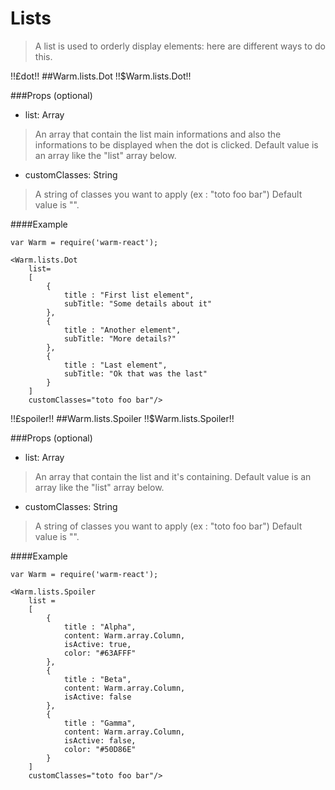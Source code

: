 # Lists
> A list is used to orderly display elements: here are different ways to do this.

!!£dot!!
##Warm.lists.Dot !!$Warm.lists.Dot!!

###Props (optional)
- list: Array

> An array that contain the list main informations and also the informations to be displayed when the dot is clicked.
> Default value is an array like the "list" array below.

- customClasses: String

> A string of classes you want to apply (ex : "toto foo bar")
> Default value is "".

####Example
```
var Warm = require('warm-react');

<Warm.lists.Dot
	list=
    [
        {
            title : "First list element",
            subTitle: "Some details about it"
        },
        {
            title : "Another element",
            subTitle: "More details?"
        },
        {
            title : "Last element",
            subTitle: "Ok that was the last"
        }
    ]
	customClasses="toto foo bar"/>
```

!!£spoiler!!
##Warm.lists.Spoiler !!$Warm.lists.Spoiler!!

###Props (optional)
- list: Array

> An array that contain the list and it's containing.
> Default value is an array like the "list" array below.

- customClasses: String

> A string of classes you want to apply (ex : "toto foo bar")
> Default value is "".

####Example
```
var Warm = require('warm-react');

<Warm.lists.Spoiler
	list =
	[
		{
			title : "Alpha",
			content: Warm.array.Column,
			isActive: true,
			color: "#63AFFF"
		},
		{
			title : "Beta",
			content: Warm.array.Column,
			isActive: false
		},
		{
			title : "Gamma",
			content: Warm.array.Column,
			isActive: false,
			color: "#50D86E"
		}
	]
	customClasses="toto foo bar"/>
```

